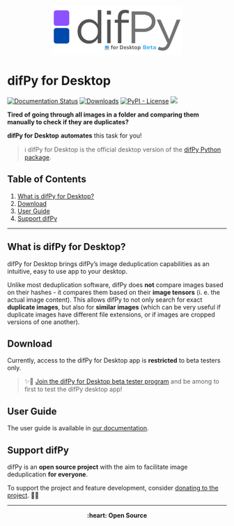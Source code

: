 <p align="center">
  <img src="static\logos\logo_desktop.png" width="300" title="Example Output: Duplicate Image Finder">
</p>

# difPy for Desktop

[![Documentation Status](https://readthedocs.org/projects/difpy/badge/?version=latest)](https://difpy.readthedocs.io/en/latest/?badge=latest)
[![Downloads](https://static.pepy.tech/badge/difpy)](https://pepy.tech/project/difpy)
[![PyPI - License](https://img.shields.io/pypi/l/difPy)](https://github.com/elisemercury/Duplicate-Image-Finder/blob/main/LICENSE.txt)
[<img src="https://img.shields.io/badge/dif-Py-blue?style=flat&logo=python&labelColor=white&logoWidth=20.svg/"></a>](https://github.com/elisemercury/Duplicate-Image-Finder/)


**Tired of going through all images in a folder and comparing them manually to check if they are duplicates?**

**difPy for Desktop**  **automates** this task for you!

> ℹ️ difPy for Desktop is the official desktop version of the [difPy Python package](https://github.com/elisemercury/Duplicate-Image-Finder).

## Table of Contents
1. [What is difPy for Desktop?](https://github.com/elisemercury/difPy-for-desktop-dev#what-is-difpy-for-desktop)
2. [Download](https://github.com/elisemercury/difPy-for-desktop-dev#download)
3. [User Guide](https://github.com/elisemercury/difPy-for-desktop-dev#user-guide)
4. [Support difPy](https://github.com/elisemercury/difPy-for-desktop-dev#support-difpy)

-------

## What is difPy for Desktop?

difPy for Desktop brings difPy’s image deduplication capabilities as an intuitive, easy to use app to your desktop.

Unlike most deduplication software, difPy does **not** compare images based on their hashes - it compares them based on their **image tensors** (i. e. the actual image content). This allows difPy to not only search for exact **duplicate images**, but also for **similar images** (which can be very useful if duplicate images have different file extensions, or if images are cropped versions of one another).

## Download

Currently, access to the difPy for Desktop app is **restricted** to beta testers only.

> ✨🚀 [Join the difPy for Desktop beta tester program](https://go.difpy.app/desktop-beta-form) and be among to first to test the difPy desktop app! 

## User Guide

The user guide is available in [our documentation](https://difpy.readthedocs.io/en/latest/resources/desktop.html).

## Support difPy

difPy is an **open source project** with the aim to facilitate image deduplication **for everyone**.

To support the project and feature development, consider [donating to the project](https://github.com/sponsors/elisemercury). 🫶💐

-------

<p align="center"><b>
:heart: Open Source
</b></p>
